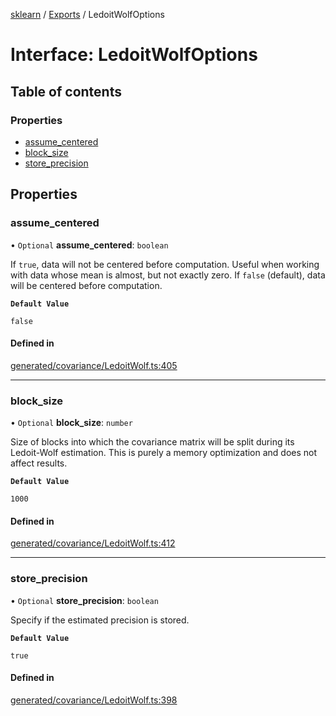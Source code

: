 [sklearn](../readme.md) / [Exports](../modules.md) / LedoitWolfOptions

# Interface: LedoitWolfOptions

## Table of contents

### Properties

- [assume\_centered](LedoitWolfOptions.md#assume_centered)
- [block\_size](LedoitWolfOptions.md#block_size)
- [store\_precision](LedoitWolfOptions.md#store_precision)

## Properties

### assume\_centered

• `Optional` **assume\_centered**: `boolean`

If `true`, data will not be centered before computation. Useful when working with data whose mean is almost, but not exactly zero. If `false` (default), data will be centered before computation.

**`Default Value`**

`false`

#### Defined in

[generated/covariance/LedoitWolf.ts:405](https://github.com/transitive-bullshit/scikit-learn-ts/blob/367336a/packages/sklearn/src/generated/covariance/LedoitWolf.ts#L405)

___

### block\_size

• `Optional` **block\_size**: `number`

Size of blocks into which the covariance matrix will be split during its Ledoit-Wolf estimation. This is purely a memory optimization and does not affect results.

**`Default Value`**

`1000`

#### Defined in

[generated/covariance/LedoitWolf.ts:412](https://github.com/transitive-bullshit/scikit-learn-ts/blob/367336a/packages/sklearn/src/generated/covariance/LedoitWolf.ts#L412)

___

### store\_precision

• `Optional` **store\_precision**: `boolean`

Specify if the estimated precision is stored.

**`Default Value`**

`true`

#### Defined in

[generated/covariance/LedoitWolf.ts:398](https://github.com/transitive-bullshit/scikit-learn-ts/blob/367336a/packages/sklearn/src/generated/covariance/LedoitWolf.ts#L398)
